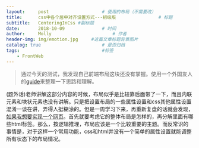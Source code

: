 ```yaml
---
layout:     post   				    # 使用的布局（不需要改）
title:      css中各个居中对齐设置方式---初级版 				# 标题
subtitle:   CenteringInCss #副标题
date:       2018-10-09 				# 时间
author:     Molly 						# 作者
header-img: img/emotion.jpg 	#这篇文章标题背景图片
catalog: true 						# 是否归档
tags:								#标签
    - FrontWeb
---
```

>通过今天的测试，我发现自己前端布局这块还没有掌握。使用一个外国友人的[guide](https://css-tricks.com/centering-css-complete-guide/)来整理一下思路和理解。

(题外话)老师讲解这部分内容的时候，布局似乎是比较靠后面带了一下，而且内联元素和块状元素也没有讲解。只是把设置布局的一些属性设置和css其他属性设置混淆一谈在讲，弄得人挺糊涂的。但是一周学习下来，再重新复盘的话就会发现，[如果我想要实现一个网页](https://deserveeeeee.github.io/2018/09/28/calculate/)。首先就要考虑它的整体布局是怎样的，再分解里面有哪些html标签。那么，按逻辑推理，布局应该是一个比较重要的主题。而反常识的事情是，对于这样一个常用功能，css和html并没有一个简单的属性设置就能调整所有状态下的布局情况。

